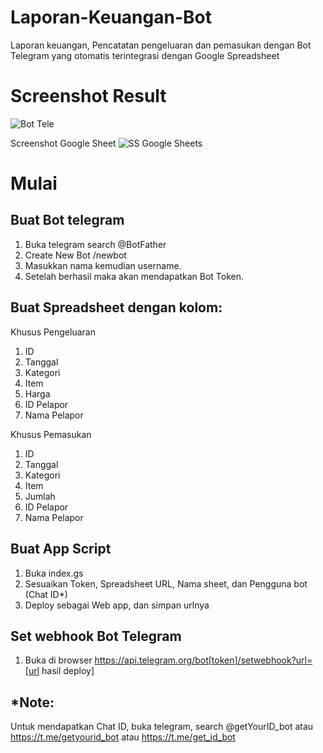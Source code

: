 # Laporan-Keuangan-Bot
Laporan keuangan, Pencatatan pengeluaran dan pemasukan dengan Bot Telegram yang otomatis terintegrasi dengan Google Spreadsheet


# Screenshot Result

![Bot Tele](https://user-images.githubusercontent.com/109408909/181763001-928aebef-9ab8-4a26-a3dd-4457c5d872a3.png)

Screenshot Google Sheet
![SS Google Sheets](https://user-images.githubusercontent.com/109408909/181763833-5bc799e3-bd99-4611-98d1-b52a4112fa00.png)

# Mulai

## Buat Bot telegram
1. Buka telegram search @BotFather
2. Create New Bot /newbot
3. Masukkan nama kemudian username.
4. Setelah berhasil maka akan mendapatkan Bot Token.

## Buat Spreadsheet dengan kolom:
Khusus Pengeluaran
1. ID
2. Tanggal
3. Kategori
4. Item
5. Harga
6. ID Pelapor
7. Nama Pelapor

Khusus Pemasukan
1. ID
2. Tanggal
3. Kategori
4. Item
5. Jumlah
6. ID Pelapor
7. Nama Pelapor

## Buat App Script 
1. Buka index.gs
2. Sesuaikan Token, Spreadsheet URL, Nama sheet, dan Pengguna bot (Chat ID*)
3. Deploy sebagai Web app, dan simpan urlnya

## Set webhook Bot Telegram
1. Buka di browser https://api.telegram.org/bot[token]/setwebhook?url=[url hasil deploy]

## *Note:
Untuk mendapatkan Chat ID, buka telegram, 
search @getYourID_bot atau https://t.me/getyourid_bot atau https://t.me/get_id_bot

